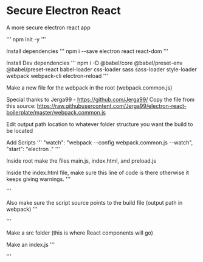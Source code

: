 # Secure Electron React

A more secure electron react app

'''
npm init -y
'''

Install dependencies
'''
npm i --save electron react react-dom
'''

Install Dev dependencies
'''
npm i -D @babel/core @babel/preset-env @babel/preset-react babel-loader css-loader sass sass-loader style-loader webpack webpack-cli electron-reload
'''

Make a new file for the webpack in the root (webpack.common.js)

Special thanks to Jerga99 - https://github.com/Jerga99/
Copy the file from this source:
https://raw.githubusercontent.com/Jerga99/electron-react-boilerplate/master/webpack.common.js

Edit output path location to whatever folder structure you want the build to be located

Add Scripts
'''
"watch": "webpack --config webpack.common.js --watch",
"start": "electron ."
'''

Inside root make the files main.js, index.html, and preload.js

Inside the index.html file, make sure this line of code is there otherwise it keeps giving warnings.
'''
<meta charset="UTF-8" />
<!-- https://developer.mozilla.org/en-US/docs/Web/HTTP/Headers/Content-Security-Policy -->
<meta http-equiv="Content-Security-Policy" content="script-src 'self'" />
'''

Also make sure the script source points to the build file (output path in webpack)
'''

<script src="./build/dist/app.js"></script>

'''

Make a src folder (this is where React components will go)

Make an index.js 
'''

'''